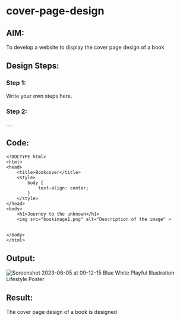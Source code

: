 # cover-page-design
## AIM:
To develop a website to display the cover page design of a book

## Design Steps:

### Step 1:
Write your own steps here.
### Step 2:
....
## Code:
```
<!DOCTYPE html>
<html>
<head>
    <title>Bookcover</title>
    <style>
        body {
            text-align: center;
        }
    </style>
</head>
<body>
    <h1>Journey to the unknown</h1>
    <img src="bookimage1.png" alt="Description of the image" >

    
</body>
</html>
```
## Output:
![Screenshot 2023-06-05 at 09-12-15 Blue White Playful Illustration Lifestyle Poster](https://github.com/POKALAGURAVAIAH8121/cover-page-design/assets/128034765/0828ba2b-3435-429f-bf1e-0006ffb3bf1b)


## Result:

The cover page design of a book is designed
